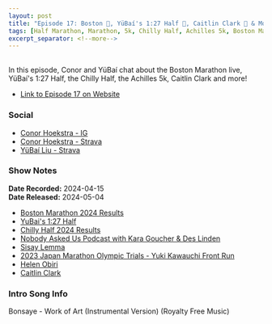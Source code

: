 ```yaml
---
layout: post
title: "Episode 17: Boston 🦄, YüBaí's 1:27 Half 🥳, Caitlin Clark 🏀 & More!"
tags: [Half Marathon, Marathon, 5k, Chilly Half, Achilles 5k, Boston Marathon, Spring Triple, BlackToe]
excerpt_separator: <!--more-->
---
```


<div id="buzzsprout-player-15008488"></div><script src="https://www.buzzsprout.com/2138032/15008488-episode-17-boston-yubai-s-1-27-half-caitlin-clark-more.js?container_id=buzzsprout-player-15008488&player=small" type="text/javascript" charset="utf-8"></script>

<br>In this episode, Conor and YüBaí chat about the Boston Marathon live, YüBaí's 1:27 Half, the Chilly Half, the Achilles 5k, Caitlin Clark and more!
 
<!--more-->

* [Link to Episode 17 on Website](https://runforthefunofit.com/2024/05/04/Episode-17.html)

### Social
 
* [Conor Hoekstra - IG](https://www.instagram.com/conorhoekstra/)
* [Conor Hoekstra - Strava](https://www.strava.com/athletes/59373430)
* [YüBaí Liu - Strava](https://www.strava.com/athletes/102365031)

### Show Notes
 
**Date Recorded:** 2024-04-15 <br>
**Date Released:** 2024-05-04

* [Boston Marathon 2024 Results](https://results.baa.org/2024/)
* [YuBai's 1:27 Half](https://www.strava.com/activities/11129500167/overview)
* [Chilly Half 2024 Results](https://sportstats.one/results/130407)
* [Nobody Asked Us Podcast with Kara Goucher & Des Linden](https://open.spotify.com/show/68gjR5AX6S81rZCqCgYhCc) 
* [Sisay Lemma](https://en.wikipedia.org/wiki/Sisay_Lemma)
* [2023 Japan Marathon Olympic Trials - Yuki Kawauchi Front Run](https://www.youtube.com/watch?v=zfWX4Ha30cA)
* [Helen Obiri](https://en.wikipedia.org/wiki/Hellen_Obiri)
* [Caitlin Clark](https://en.wikipedia.org/wiki/Caitlin_Clark)

### Intro Song Info
 
Bonsaye - Work of Art (Instrumental Version) (Royalty Free Music)
